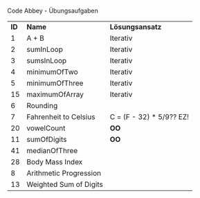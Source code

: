 <p text-align="center">Code Abbey - Übungsaufgaben</p>

<table>
   <tr>
      <td><b>ID</b></td>
      <td><b>Name</b></td>
      <td><b>Lösungsansatz</b></td>
   </tr>
   <tr>
      <td>1</td>
      <td>A + B</td>
      <td>Iterativ</td>
   </tr>
   <tr>
      <td>2</td>
      <td>sumInLoop</td>
      <td>Iterativ</td>
   </tr>
   <tr>
      <td>3</td>
      <td>sumsInLoop</td>
      <td>Iterativ</td>
   </tr>
   <tr>
      <td>4</td>
      <td>minimumOfTwo</td>
      <td>Iterativ</td>
   </tr>
   <tr>
      <td>5</td>
      <td>minimumOfThree</td>
      <td>Iterativ</td>
   </tr>
   <tr>
      <td>15</td>
      <td>maximumOfArray</td>
      <td>Iterativ</td>
   </tr>
   <tr>
      <td>6</td>
      <td>Rounding</td>
      <td></td>
   </tr>
   <tr>
      <td>7</td>
      <td>Fahrenheit to Celsius</td>
   <td>C = (F - 32) * 5/9?? EZ! </td>
   </tr>
   <tr>
      <td>20</td>
      <td>vowelCount</td>
      <td><b>OO</b></td>
   </tr>
   <tr>
      <td>11</td>
      <td>sumOfDigits</td>
      <td><b>OO</b></td>
   </tr>
   <tr>
      <td>41</td>
      <td>medianOfThree</td>
      <td></td>
   </tr>
   <tr>
      <td>28</td>
      <td>Body Mass Index</td>
      <td></td>
   </tr>
   <tr>
      <td>8</td>
      <td>Arithmetic Progression</td>
      <td></td>
   </tr>
   <tr>
      <td>13</td>
      <td>Weighted Sum of Digits</td>
      <td></td>
   </tr>
   
</table>
